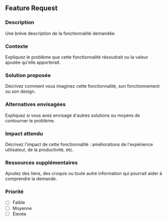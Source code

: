 
## Feature Request

### Description
Une brève description de la fonctionnalité demandée.

### Contexte
Expliquez le problème que cette fonctionnalité résoudrait ou la valeur ajoutée qu'elle apporterait.

### Solution proposée
Décrivez comment vous imaginez cette fonctionnalité, son fonctionnement ou son design.

### Alternatives envisagées
Expliquez si vous avez envisagé d'autres solutions ou moyens de contourner le problème.

### Impact attendu
Décrivez l'impact de cette fonctionnalité : améliorations de l'expérience utilisateur, de la productivité, etc.

### Ressources supplémentaires
Ajoutez des liens, des croquis ou toute autre information qui pourrait aider à comprendre la demande.

### Priorité
- [ ] Faible
- [ ] Moyenne
- [ ] Élevée
